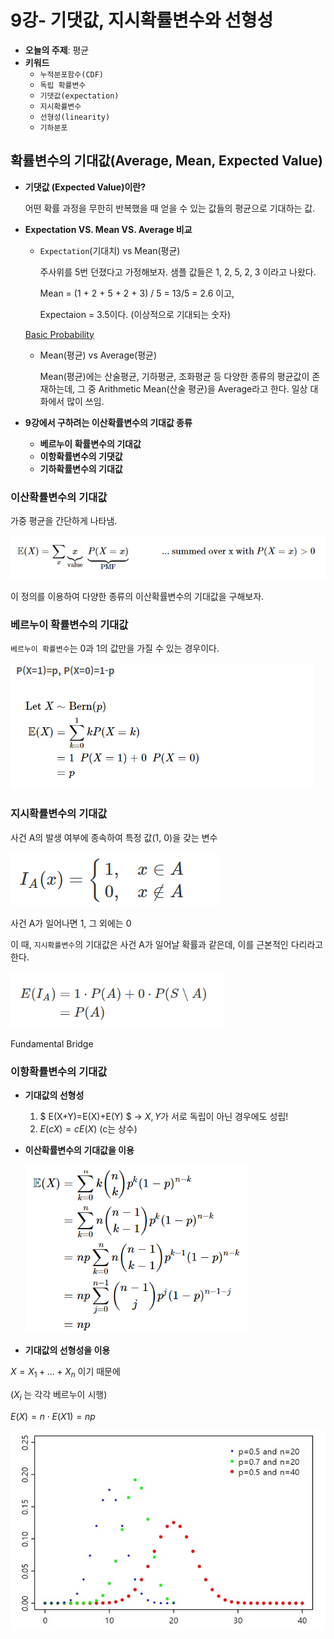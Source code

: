 # 9강- 기댓값, 지시확률변수와 선형성

- **오늘의 주제**: 평균
- **키워드**
    - `누적분포함수(CDF)`
    - `독립 확률변수`
    - `기댓값(expectation)`
    - `지시확률변수`
    - `선형성(linearity)`
    - `기하분포`

## 확률변수의 기대값(Average, Mean, Expected Value)

- **기댓값 (Expected Value)이란?**

    어떤 확률 과정을 무한히 반복했을 때 얻을 수 있는 값들의 평균으로 기대하는 값.

- **Expectation VS. Mean VS. Average 비교**
    - `Expectation`(기대치) vs Mean(평균)

        주사위를 5번 던졌다고 가정해보자. 샘플 값들은 1, 2, 5, 2, 3 이라고 나왔다.

        Mean = (1 + 2 + 5 + 2 + 3) / 5 = 13/5 = 2.6 이고,

        Expectaion = 3.5이다. (이상적으로 기대되는 숫자)

    [Basic Probability](https://seeing-theory.brown.edu/basic-probability/index.html)

    - Mean(평균) vs Average(평균)

        Mean(평균)에는 산술평균, 기하평균, 조화평균 등 다양한 종류의 평균값이 존재하는데, 그 중 Arithmetic Mean(산술 평균)을 Average라고 한다. 일상 대화에서 많이 쓰임.

- **9강에서 구하려는 이산확률변수의 기대값 종류**
    - **베르누이 확률변수의 기대값**
    - **이항확률변수의 기댓값**
    - **기하확률변수의 기대값**

### 이산확률변수의 기대값

가중 평균을 간단하게 나타냄.

![Untitled.png](/assets/img/2020-10-11-statistics/Untitled.png)

이 정의를 이용하여 다양한 종류의 이산확률변수의 기대값을 구해보자.

### 베르누이 확률변수의 기대값

`베르누이 확률변수`는 0과 1의 값만을 가질 수 있는 경우이다.

![Untitled%201.png](/assets/img/2020-10-11-statistics/Untitled%201.png)

### 지시확률변수의 기대값

사건 A의 발생 여부에 종속하여 특정 값(1, 0)을 갖는 변수

![Untitled%202.png](/assets/img/2020-10-11-statistics/Untitled%202.png)

사건 A가 일어나면 1, 그 외에는 0

이 때, `지시확률변수`의 기대값은 사건 A가 일어날 확률과 같은데, 이를 근본적인 다리라고 한다.

![Untitled%203.png](/assets/img/2020-10-11-statistics/Untitled%203.png)

Fundamental Bridge

### 이항확률변수의 기대값

- **기대값의 선형성**
    1. $ E(X+Y)=E(X)+E(Y) $ → $X, Y$가 서로 독립이 아닌 경우에도 성립!
    2. $E(cX)=cE(X)$ (c는 상수)

- **이산확률변수의 기대값을 이용**

    ![Untitled%204.png](/assets/img/2020-10-11-statistics/Untitled%204.png)

- **기대값의 선형성을 이용**

$X = X_1+ ... +X_n$ 이기 때문에

($X_i$ 는 각각 베르누이 시행)

$E(X)=n⋅E(X​1​​)=np$ 

![Untitled%205.png](/assets/img/2020-10-11-statistics/Untitled%205.png)
